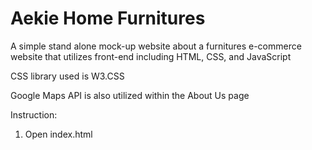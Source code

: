 # Aekie Home Furnitures
A simple stand alone mock-up website about a furnitures e-commerce website that utilizes front-end including HTML, CSS, and JavaScript

CSS library used is W3.CSS

Google Maps API is also utilized within the About Us page

Instruction:
  1. Open index.html
